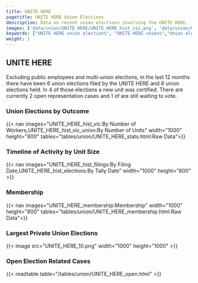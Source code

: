 ```yaml
---
title: UNITE HERE
pagetitle: UNITE HERE Union Elections
description: Data on recent union elections involving the UNITE HERE.
images: ['data/union/UNITE_HERE/UNITE_HERE_hist_vic.png', 'data/union/UNITE_HERE/UNITE_HERE_hist_size.png', 'data/union/UNITE_HERE/UNITE_HERE_10.png']
keywords: ["UNITE HERE union elections", "UNITE HERE unions","Union elections"]
weight: 1
---
```

##  UNITE HERE

Excluding public employees and multi-union elections, in the last 12 months there have been 6 union elections filed by the UNITE HERE and 8 union elections held. In 4 of those elections a new unit was certified. There are currently 2 open representation cases and 1 of are still waiting to vote.

### Union Elections by Outcome
{{< nav images="UNITE_HERE_hist_vic:By Number of Workers,UNITE_HERE_hist_vic_union:By Number of Units" width="1000" height="800" tables="tables/union/UNITE_HERE_stats.html:Raw Data">}}

### Timeline of Activity by Unit Size
{{< nav images="UNITE_HERE_hist_filings:By Filing Date,UNITE_HERE_hist_elections:By Tally Date" width="1000" height="800" >}}

### Membership
{{< nav images="UNITE_HERE_membership:Membership" width="1000" height="800" tables="tables/union/UNITE_HERE_membership.html:Raw Data">}}

### Largest Private Union Elections
{{< image src="UNITE_HERE_10.png" width="1000" height="1000"  >}}

### Open Election Related Cases
{{< readtable table="/tables/union/UNITE_HERE_open.html" >}}

